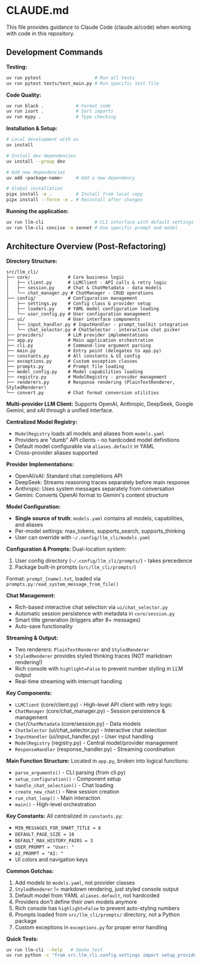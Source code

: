 # CLAUDE.md

This file provides guidance to Claude Code (claude.ai/code) when working with code in this repository.

## Development Commands

**Testing:**
```bash
uv run pytest                    # Run all tests
uv run pytest tests/test_main.py # Run specific test file
```

**Code Quality:**
```bash
uv run black .            # Format code
uv run isort .            # Sort imports
uv run mypy .             # Type checking
```

**Installation & Setup:**
```bash
# Local development with uv
uv install

# Install dev dependencies
uv install --group dev

# Add new dependencies
uv add <package-name>     # Add a new dependency

# Global installation
pipx install -e .         # Install from local copy
pipx install --force -e . # Reinstall after changes
```

**Running the application:**
```bash
uv run llm-cli                   # CLI interface with default settings
uv run llm-cli concise -m sonnet # Use specific prompt and model
```

## Architecture Overview (Post-Refactoring)

**Directory Structure:**
```
src/llm_cli/
├── core/              # Core business logic
│   ├── client.py      # LLMClient - API calls & retry logic
│   ├── session.py     # Chat & ChatMetadata - data models
│   └── chat_manager.py # ChatManager - CRUD operations
├── config/            # Configuration management
│   ├── settings.py    # Config class & provider setup
│   ├── loaders.py     # YAML model configuration loading
│   └── user_config.py # User configuration management
├── ui/                # User interface components
│   ├── input_handler.py # InputHandler - prompt_toolkit integration
│   └── chat_selector.py # ChatSelector - interactive chat picker
├── providers/         # LLM provider implementations
├── app.py             # Main application orchestration
├── cli.py             # Command-line argument parsing
├── main.py            # Entry point (delegates to app.py)
├── constants.py       # All constants & UI config
├── exceptions.py      # Custom exception classes
├── prompts.py         # Prompt file loading
├── model_config.py    # Model capabilities loading
├── registry.py        # ModelRegistry - provider management
├── renderers.py       # Response rendering (PlainTextRenderer, StyledRenderer)
└── convert.py         # Chat format conversion utilities
```

**Multi-provider LLM Client:**
Supports OpenAI, Anthropic, DeepSeek, Google Gemini, and xAI through a unified interface.

**Centralized Model Registry:**
- `ModelRegistry` loads all models and aliases from `models.yaml` 
- Providers are "dumb" API clients - no hardcoded model definitions
- Default model configurable via `aliases.default` in YAML
- Cross-provider aliases supported

**Provider Implementations:**
- OpenAI/xAI: Standard chat completions API
- DeepSeek: Streams reasoning traces separately before main response  
- Anthropic: Uses system messages separately from conversation
- Gemini: Converts OpenAI format to Gemini's content structure

**Model Configuration:**
- **Single source of truth**: `models.yaml` contains all models, capabilities, and aliases
- Per-model settings: max_tokens, supports_search, supports_thinking
- User can override with `~/.config/llm_cli/models.yaml`

**Configuration & Prompts:**
Dual-location system:
1. User config directory (`~/.config/llm_cli/prompts/`) - takes precedence
2. Package built-in prompts (`src/llm_cli/prompts/`)

Format: `prompt_[name].txt`, loaded via `prompts.py:read_system_message_from_file()`

**Chat Management:**
- Rich-based interactive chat selection via `ui/chat_selector.py`
- Automatic session persistence with metadata in `core/session.py`
- Smart title generation (triggers after 8+ messages)
- Auto-save functionality

**Streaming & Output:**
- Two renderers: `PlainTextRenderer` and `StyledRenderer` 
- `StyledRenderer` provides styled thinking traces (NOT markdown rendering!)
- Rich console with `highlight=False` to prevent number styling in LLM output
- Real-time streaming with interrupt handling

**Key Components:**
- `LLMClient` (core/client.py) - High-level API client with retry logic
- `ChatManager` (core/chat_manager.py) - Session persistence & management
- `Chat`/`ChatMetadata` (core/session.py) - Data models
- `ChatSelector` (ui/chat_selector.py) - Interactive chat selection
- `InputHandler` (ui/input_handler.py) - User input handling
- `ModelRegistry` (registry.py) - Central model/provider management
- `ResponseHandler` (response_handler.py) - Streaming coordination

**Main Function Structure:**
Located in `app.py`, broken into logical functions:
- `parse_arguments()` - CLI parsing (from cli.py)
- `setup_configuration()` - Component setup  
- `handle_chat_selection()` - Chat loading
- `create_new_chat()` - New session creation
- `run_chat_loop()` - Main interaction
- `main()` - High-level orchestration

**Key Constants:**
All centralized in `constants.py`:
- `MIN_MESSAGES_FOR_SMART_TITLE = 8`
- `DEFAULT_PAGE_SIZE = 10` 
- `DEFAULT_MAX_HISTORY_PAIRS = 3`
- `USER_PROMPT = "User: "`
- `AI_PROMPT = "AI: "`
- UI colors and navigation keys

**Common Gotchas:**
1. Add models to `models.yaml`, not provider classes
2. `StyledRenderer` != markdown rendering, just styled console output
3. Default model from YAML `aliases.default`, not hardcoded
4. Providers don't define their own models anymore
5. Rich console has `highlight=False` to prevent auto-styling numbers
6. Prompts loaded from `src/llm_cli/prompts/` directory, not a Python package
7. Custom exceptions in `exceptions.py` for proper error handling

**Quick Tests:**
```bash
uv run llm-cli --help   # Smoke test
uv run python -c "from src.llm_cli.config.settings import setup_providers; print(list(setup_providers().get_available_models().keys()))"  # Test model loading
```